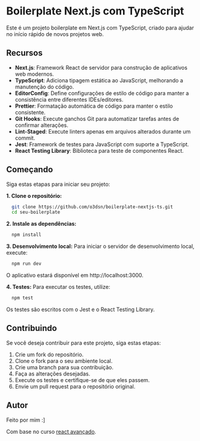 # Boilerplate Next.js com TypeScript

Este é um projeto boilerplate em Next.js com TypeScript, criado para ajudar no início rápido de novos projetos web.

## Recursos

- **Next.js**: Framework React de servidor para construção de aplicativos web modernos.
- **TypeScript**: Adiciona tipagem estática ao JavaScript, melhorando a manutenção do código.
- **EditorConfig**: Define configurações de estilo de código para manter a consistência entre diferentes IDEs/editores.
- **Prettier**: Formatação automática de código para manter o estilo consistente.
- **Git Hooks**: Execute ganchos Git para automatizar tarefas antes de confirmar alterações.
- **Lint-Staged**: Execute linters apenas em arquivos alterados durante um commit.
- **Jest**: Framework de testes para JavaScript com suporte a TypeScript.
- **React Testing Library**: Biblioteca para teste de componentes React.

## Começando

Siga estas etapas para iniciar seu projeto:

**1. Clone o repositório:**
```bash
  git clone https://github.com/o3dsn/boilerplate-nextjs-ts.git
  cd seu-boilerplate
```

**2. Instale as dependências:**
```bash
  npm install
```

**3. Desenvolvimento local:**
Para iniciar o servidor de desenvolvimento local, execute:
```bash
  npm run dev
```
O aplicativo estará disponível em http://localhost:3000.

**4. Testes:**
Para executar os testes, utilize:
```bash
  npm test
```
Os testes são escritos com o Jest e o React Testing Library.

## Contribuindo
Se você deseja contribuir para este projeto, siga estas etapas:

1. Crie um fork do repositório.
2. Clone o fork para o seu ambiente local.
3. Crie uma branch para sua contribuição.
4. Faça as alterações desejadas.
5. Execute os testes e certifique-se de que eles passem.
6. Envie um pull request para o repositório original.

## Autor
Feito por mim :]

Com base no curso [react avançado](https://reactavancado.com.br/).
